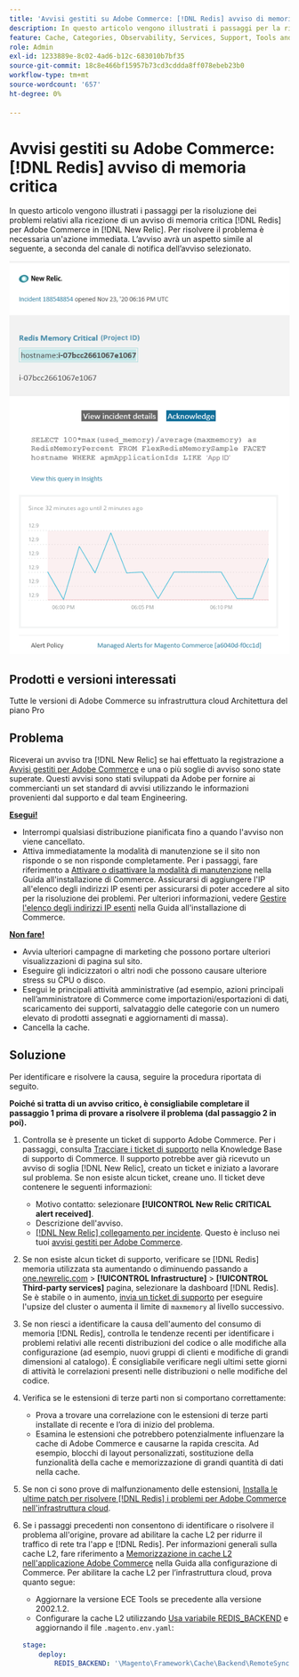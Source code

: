 ```yaml
---
title: 'Avvisi gestiti su Adobe Commerce: [!DNL Redis] avviso di memoria critica'
description: In questo articolo vengono illustrati i passaggi per la risoluzione dei problemi relativi alla ricezione di un avviso di importanza critica per la memoria  [!DNL Redis]  per Adobe Commerce in [!DNL New Relic]. Per risolvere il problema è necessaria un'azione immediata.
feature: Cache, Categories, Observability, Services, Support, Tools and External Services, Variables
role: Admin
exl-id: 1233889e-8c02-4ad6-b12c-683010b7bf35
source-git-commit: 18c8e466bf15957b73cd3cddda8ff078ebeb23b0
workflow-type: tm+mt
source-wordcount: '657'
ht-degree: 0%

---
```


# Avvisi gestiti su Adobe Commerce: [!DNL Redis] avviso di memoria critica

In questo articolo vengono illustrati i passaggi per la risoluzione dei problemi relativi alla ricezione di un avviso di memoria critica [!DNL Redis] per Adobe Commerce in [!DNL New Relic]. Per risolvere il problema è necessaria un&#39;azione immediata. L’avviso avrà un aspetto simile al seguente, a seconda del canale di notifica dell’avviso selezionato.

![new_relic_redis_memory_critical.png](../../assets/managed-alerts/new_relic_redis_memory_critical.png)

## Prodotti e versioni interessati

Tutte le versioni di Adobe Commerce su infrastruttura cloud Architettura del piano Pro

## Problema

Riceverai un avviso tra [!DNL New Relic] se hai effettuato la registrazione a [Avvisi gestiti per Adobe Commerce](managed-alerts-for-magento-commerce.md) e una o più soglie di avviso sono state superate. Questi avvisi sono stati sviluppati da Adobe per fornire ai commercianti un set standard di avvisi utilizzando le informazioni provenienti dal supporto e dal team Engineering.

**<u>Esegui!</u>**

* Interrompi qualsiasi distribuzione pianificata fino a quando l&#39;avviso non viene cancellato.
* Attiva immediatamente la modalità di manutenzione se il sito non risponde o se non risponde completamente. Per i passaggi, fare riferimento a [Attivare o disattivare la modalità di manutenzione](https://experienceleague.adobe.com/it/docs/commerce-operations/installation-guide/tutorials/maintenance-mode) nella Guida all&#39;installazione di Commerce. Assicurarsi di aggiungere l&#39;IP all&#39;elenco degli indirizzi IP esenti per assicurarsi di poter accedere al sito per la risoluzione dei problemi. Per ulteriori informazioni, vedere [Gestire l&#39;elenco degli indirizzi IP esenti](https://experienceleague.adobe.com/it/docs/commerce-operations/installation-guide/tutorials/maintenance-mode#maintain-the-list-of-exempt-ip-addresses) nella Guida all&#39;installazione di Commerce.

**<u>Non fare!</u>**

* Avvia ulteriori campagne di marketing che possono portare ulteriori visualizzazioni di pagina sul sito.
* Eseguire gli indicizzatori o altri nodi che possono causare ulteriore stress su CPU o disco.
* Esegui le principali attività amministrative (ad esempio, azioni principali nell’amministratore di Commerce come importazioni/esportazioni di dati, scaricamento dei supporti, salvataggio delle categorie con un numero elevato di prodotti assegnati e aggiornamenti di massa).
* Cancella la cache.

## Soluzione

Per identificare e risolvere la causa, seguire la procedura riportata di seguito.

**Poiché si tratta di un avviso critico, è consigliabile completare il passaggio 1 prima di provare a risolvere il problema (dal passaggio 2 in poi).**

1. Controlla se è presente un ticket di supporto Adobe Commerce. Per i passaggi, consulta [Tracciare i ticket di supporto](https://experienceleague.adobe.com/it/docs/commerce-knowledge-base/kb/help-center-guide/magento-help-center-user-guide#track-support-case) nella Knowledge Base di supporto di Commerce. Il supporto potrebbe aver già ricevuto un avviso di soglia [!DNL New Relic], creato un ticket e iniziato a lavorare sul problema. Se non esiste alcun ticket, creane uno. Il ticket deve contenere le seguenti informazioni:

   * Motivo contatto: selezionare **[!UICONTROL New Relic CRITICAL alert received]**.
   * Descrizione dell&#39;avviso.
   * [[!DNL New Relic] collegamento per incidente](https://docs.newrelic.com/docs/alerts-applied-intelligence/new-relic-alerts/alert-incidents/view-violation-event-details-incidents/). Questo è incluso nei tuoi [avvisi gestiti per Adobe Commerce](managed-alerts-for-magento-commerce.md).

1. Se non esiste alcun ticket di supporto, verificare se [!DNL Redis] memoria utilizzata sta aumentando o diminuendo passando a [one.newrelic.com](https://login.newrelic.com) > **[!UICONTROL Infrastructure]** > **[!UICONTROL Third-party services]** pagina, selezionare la dashboard [!DNL Redis]. Se è stabile o in aumento, [invia un ticket di supporto](https://experienceleague.adobe.com/it/docs/commerce-knowledge-base/kb/help-center-guide/magento-help-center-user-guide#support-case) per eseguire l&#39;upsize del cluster o aumenta il limite di `maxmemory` al livello successivo.
1. Se non riesci a identificare la causa dell&#39;aumento del consumo di memoria [!DNL Redis], controlla le tendenze recenti per identificare i problemi relativi alle recenti distribuzioni del codice o alle modifiche alla configurazione (ad esempio, nuovi gruppi di clienti e modifiche di grandi dimensioni al catalogo). È consigliabile verificare negli ultimi sette giorni di attività le correlazioni presenti nelle distribuzioni o nelle modifiche del codice.
1. Verifica se le estensioni di terze parti non si comportano correttamente:

   * Prova a trovare una correlazione con le estensioni di terze parti installate di recente e l’ora di inizio del problema.
   * Esamina le estensioni che potrebbero potenzialmente influenzare la cache di Adobe Commerce e causarne la rapida crescita. Ad esempio, blocchi di layout personalizzati, sostituzione della funzionalità della cache e memorizzazione di grandi quantità di dati nella cache.

1. Se non ci sono prove di malfunzionamento delle estensioni, [Installa le ultime patch per risolvere [!DNL Redis] i problemi per Adobe Commerce nell&#39;infrastruttura cloud](https://experienceleague.adobe.com/it/docs/commerce-knowledge-base/kb/troubleshooting/miscellaneous/install-latest-patches-to-fix-magento-redis-issues).
1. Se i passaggi precedenti non consentono di identificare o risolvere il problema all&#39;origine, provare ad abilitare la cache L2 per ridurre il traffico di rete tra l&#39;app e [!DNL Redis]. Per informazioni generali sulla cache L2, fare riferimento a [Memorizzazione in cache L2 nell&#39;applicazione Adobe Commerce](https://experienceleague.adobe.com/it/docs/commerce-operations/configuration-guide/cache/level-two-cache) nella Guida alla configurazione di Commerce. Per abilitare la cache L2 per l’infrastruttura cloud, prova quanto segue:

   * Aggiornare la versione ECE Tools se precedente alla versione 2002.1.2.
   * Configurare la cache L2 utilizzando [Usa variabile REDIS\_BACKEND](https://experienceleague.adobe.com/it/docs/commerce-on-cloud/user-guide/configure/env/stage/variables-deploy#redis_backend) e aggiornando il file `.magento.env.yaml`:

   ```yaml
   stage:
       deploy:
           REDIS_BACKEND: '\Magento\Framework\Cache\Backend\RemoteSynchronizedCache'
   ```
